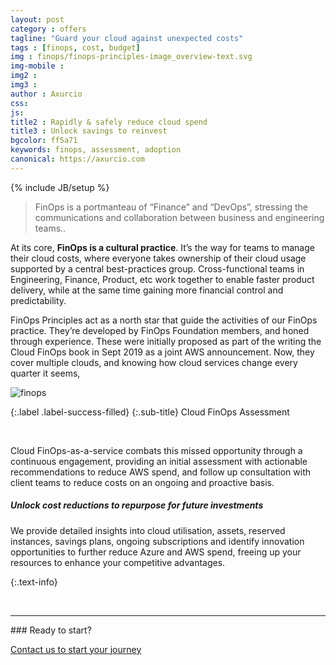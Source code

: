 ```yaml
---
layout: post
category : offers
tagline: "Guard your cloud against unexpected costs"
tags : [finops, cost, budget]
img : finops/finops-principles-image_overview-text.svg
img-mobile : 
img2 : 
img3 : 
author : Axurcio
css: 
js: 
title2 : Rapidly & safely reduce cloud spend 
title3 : Unlock savings to reinvest
bgcolor: ff5a71
keywords: finops, assessment, adoption
canonical: https://axurcio.com
---
```

{% include JB/setup %}

> FinOps is a portmanteau of “Finance” and “DevOps”, stressing the communications and collaboration between business and engineering teams..   
<!--more-->  


At its core, **FinOps is a cultural practice**. It’s the way for teams to manage their cloud costs, where everyone takes ownership of their cloud usage supported by a central best-practices group. Cross-functional teams in Engineering, Finance, Product, etc work together to enable faster product delivery, while at the same time gaining more financial control and predictability.
<br />    
 

FinOps Principles act as a north star that guide the activities of our FinOps practice. They’re developed by FinOps Foundation members, and honed through experience. These were initially proposed as part of the writing the Cloud FinOps book in Sept 2019 as a joint AWS announcement. Now, they cover multiple clouds, and knowing how cloud services change every quarter it seems,
<br />    

![finops](https://blog.axurcio.com/assets/images/finops/intro-slide.png)

{:.label .label-success-filled}
{:.sub-title}
Cloud FinOps Assessment

<br />

Cloud FinOps-as-a-service combats this missed opportunity through a continuous engagement, providing an initial assessment with actionable recommendations to reduce AWS spend, and follow up consultation with client teams to reduce costs on an ongoing and proactive basis.    


##### Unlock cost reductions to repurpose for future investments  

We provide detailed insights into cloud utilisation, assets, reserved instances, savings plans, ongoing subscriptions and identify innovation opportunities to further reduce Azure and AWS spend, freeing up your resources to enhance your competitive advantages.    

{:.text-info}
<br />    

<br />
<hr />
### Ready to start?  

[Contact us to start your journey](/contact)